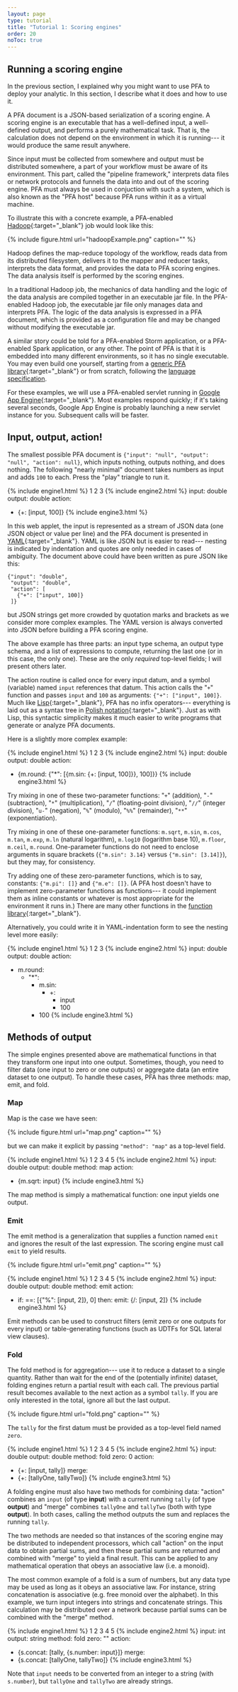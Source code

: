 ```yaml
---
layout: page
type: tutorial
title: "Tutorial 1: Scoring engines"
order: 20
noToc: true
---
```


## Running a scoring engine

In the previous section, I explained why you might want to use PFA to deploy your analytic.  In this section, I describe what it does and how to use it.

A PFA document is a JSON-based serialization of a scoring engine.  A scoring engine is an executable that has a well-defined input, a well-defined output, and performs a purely mathematical task.  That is, the calculation does not depend on the environment in which it is running--- it would produce the same result anywhere.

Since input must be collected from somewhere and output must be distributed somewhere, a part of your workflow must be aware of its environment.  This part, called the "pipeline framework," interprets data files or network protocols and funnels the data into and out of the scoring engine.  PFA must always be used in conjuction with such a system, which is also known as the "PFA host" because PFA runs within it as a virtual machine.

To illustrate this with a concrete example, a PFA-enabled [Hadoop](http://hadoop.apache.org/){:target="_blank"} job would look like this:

{% include figure.html url="hadoopExample.png" caption="" %}

Hadoop defines the map-reduce topology of the workflow, reads data from its distributed filesystem, delivers it to the mapper and reducer tasks, interprets the data format, and provides the data to PFA scoring engines.  The data analysis itself is performed by the scoring engines.

In a traditional Hadoop job, the mechanics of data handling and the logic of the data analysis are compiled together in an executable jar file.  In the PFA-enabled Hadoop job, the executable jar file only manages data and interprets PFA.  The logic of the data analysis is expressed in a PFA document, which is provided as a configuration file and may be changed without modifying the executable jar.

A similar story could be told for a PFA-enabled Storm application, or a PFA-enabled Spark application, or any other.  The point of PFA is that it is embedded into many different environments, so it has no single executable.  You may even build one yourself, starting from a [generic PFA library](https://github.com/scoringengine/pfa){:target="_blank"} or from scratch, following the [language specification](https://github.com/scoringengine/pfa/blob/master/doc/spec/PFA.pdf?raw=true).

For these examples, we will use a PFA-enabled servlet running in [Google App Engine](https://developers.google.com/appengine/){:target="_blank"}.  Most examples respond quickly; if it's taking several seconds, Google App Engine is probably launching a new servlet instance for you.  Subsequent calls will be faster.

## Input, output, action!

The smallest possible PFA document is `{"input": "null", "output": "null", "action": null}`, which inputs nothing, outputs nothing, and does nothing.  The following "nearly minimal" document takes numbers as input and adds `100` to each.  Press the "play" triangle to run it.

{% include engine1.html %}
1
2
3
{% include engine2.html %}
input: double
output: double
action:
  - {+: [input, 100]}
{% include engine3.html %}

In this web applet, the input is represented as a stream of JSON data (one JSON object or value per line) and the PFA document is presented in [YAML](http://yaml.org/){:target="_blank"}.  YAML is like JSON but is easier to read--- nesting is indicated by indentation and quotes are only needed in cases of ambiguity.  The document above could have been written as pure JSON like this:

    {"input": "double",
     "output": "double",
     "action": [
       {"+": ["input", 100]}
     ]}

but JSON strings get more crowded by quotation marks and brackets as we consider more complex examples.  The YAML version is always converted into JSON before building a PFA scoring engine.

The above example has three parts: an input type schema, an output type schema, and a list of expressions to compute, returning the last one (or in this case, the only one).  These are the only _required_ top-level fields; I will present others later.

The action routine is called once for every input datum, and a symbol (variable) named `input` references that datum.  This action calls the "`+`" function and passes `input` and `100` as arguments: `{"+": ["input", 100]}`.  Much like [Lisp](http://www.cliki.net/){:target="_blank"}, PFA has no infix operators--- everything is laid out as a syntax tree in [Polish notation](http://en.wikipedia.org/wiki/Polish_notation){:target="_blank"}.  Just as with Lisp, this syntactic simplicity makes it much easier to write programs that generate or analyze PFA documents.

Here is a slightly more complex example:

{% include engine1.html %}
1
2
3
{% include engine2.html %}
input: double
output: double
action:
  - {m.round: {"*": [{m.sin: {+: [input, 100]}}, 100]}}
{% include engine3.html %}

Try mixing in one of these two-parameter functions: "`+`" (addition), "`-`" (subtraction), "`*`" (multiplication), "`/`" (floating-point division), "`//`" (integer division), "`u-`" (negation), "`%`" (modulo), "`%%`" (remainder), "`**`" (exponentiation).

Try mixing in one of these one-parameter functions: `m.sqrt`, `m.sin`, `m.cos`, `m.tan`, `m.exp`, `m.ln` (natural logarithm), `m.log10` (logarithm base 10), `m.floor`, `m.ceil`, `m.round`.  One-parameter functions do not need to enclose arguments in square brackets (`{"m.sin": 3.14}` versus `{"m.sin": [3.14]}`), but they may, for consistency.

Try adding one of these zero-parameter functions, which is to say, constants: `{"m.pi": []}` and `{"m.e": []}`.  (A PFA host doesn't have to implement zero-parameter functions as functions--- it could implement them as inline constants or whatever is most appropriate for the environment it runs in.)  There are many other functions in the [function library](/docs/library/){:target="_blank"}.

Alternatively, you could write it in YAML-indentation form to see the nesting level more easily:

{% include engine1.html %}
1
2
3
{% include engine2.html %}
input: double
output: double
action:
  - m.round:
      - "*":
        - m.sin:
          - +:
            - input
            - 100
        - 100
{% include engine3.html %}

## Methods of output

The simple engines presented above are mathematical functions in that they transform one input into one output.  Sometimes, though, you need to filter data (one input to zero or one outputs) or aggregate data (an entire dataset to one output).  To handle these cases, PFA has three methods: map, emit, and fold.

### Map

Map is the case we have seen:

{% include figure.html url="map.png" caption="" %}

but we can make it explicit by passing `"method": "map"` as a top-level field.

{% include engine1.html %}
1
2
3
4
5
{% include engine2.html %}
input: double
output: double
method: map
action:
  - {m.sqrt: input}
{% include engine3.html %}

The map method is simply a mathematical function: one input yields one output.

### Emit

The emit method is a generalization that supplies a function named `emit` and ignores the result of the last expression.  The scoring engine must call `emit` to yield results.

{% include figure.html url="emit.png" caption="" %}

{% include engine1.html %}
1
2
3
4
5
{% include engine2.html %}
input: double
output: double
method: emit
action:
  - if:
      ==: [{"%": [input, 2]}, 0]
    then:
      emit: {/: [input, 2]}
{% include engine3.html %}

Emit methods can be used to construct filters (emit zero or one outputs for every input) or table-generating functions (such as UDTFs for SQL lateral view clauses).

### Fold

The fold method is for aggregation--- use it to reduce a dataset to a single quantity.  Rather than wait for the end of the (potentially infinite) dataset, folding engines return a partial result with each call.  The previous partial result becomes available to the next action as a symbol `tally`.  If you are only interested in the total, ignore all but the last output.

{% include figure.html url="fold.png" caption="" %}

The `tally` for the first datum must be provided as a top-level field named `zero`.

{% include engine1.html %}
1
2
3
4
5
{% include engine2.html %}
input: double
output: double
method: fold
zero: 0
action:
  - {+: [input, tally]}
merge:
  - {+: [tallyOne, tallyTwo]}
{% include engine3.html %}

A folding engine must also have two methods for combining data: "action" combines an `input` (of type **input**) with a current running `tally` (of type **output**) and "merge" combines `tallyOne` and `tallyTwo` (both with type **output**).  In both cases, calling the method outputs the sum and replaces the running `tally`.

The two methods are needed so that instances of the scoring engine may be distributed to independent processors, which call "action" on the input data to obtain partial sums, and then these partial sums are returned and combined with "merge" to yield a final result.  This can be applied to any mathematical operation that obeys an associative law (i.e. a monoid).

The most common example of a fold is a sum of numbers, but any data type may be used as long as it obeys an associative law.  For instance, string concatenation is associative (e.g. free monoid over the alphabet).  In this example, we turn input integers into strings and concatenate strings.  This calculation may be distributed over a network because partial sums can be combined with the "merge" method.

{% include engine1.html %}
1
2
3
4
5
{% include engine2.html %}
input: int
output: string
method: fold
zero: ""
action:
  - {s.concat: [tally, {s.number: input}]}
merge:
  - {s.concat: [tallyOne, tallyTwo]}
{% include engine3.html %}

Note that `input` needs to be converted from an integer to a string (with `s.number`), but `tallyOne` and `tallyTwo` are already strings.
